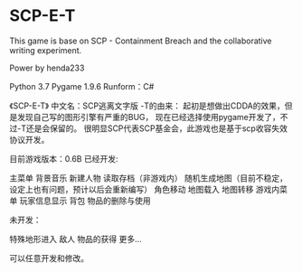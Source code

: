 # SCP-E-T
This game is base on SCP - Containment Breach and the collaborative writing experiment.

Power by henda233

Python 3.7
Pygame 1.9.6
Runform：C#

《SCP-E-T》
中文名：SCP逃离文字版
-T的由来：
起初是想做出CDDA的效果，但是发现自己写的图形引擎有严重的BUG，
现在已经选择使用pygame开发了，不过-T还是会保留的。
很明显SCP代表SCP基金会，此游戏也是基于scp收容失效协议开发。

目前游戏版本：0.6B
已经开发:

主菜单
背景音乐
新建人物
读取存档（非游戏内）
随机生成地图（目前不稳定，设定上也有问题，预计以后会重新编写）
角色移动
地图载入
地图转移
游戏内菜单
玩家信息显示
背包
物品的删除与使用

未开发：

特殊地形进入
敌人
物品的获得
更多...


可以任意开发和修改。
